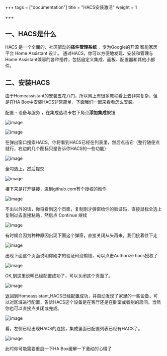 +++
tags = ["documentation"]
title = "HACS安装激活"
weight = 1

+++

## 一、HACS是什么

HACS 是一个全面的、社区驱动的**插件管理系统** ，专为Google的开源 智能家居 平台 Home Assistant 设计。 通过HACS，你可以方便地发现、安装和管理与Home Assistant兼容的各种插件，包括自定义集成、面板、配置器和其他小部件。

## 二、安装HACS

由于Homeassistant的安装五花八门，所以网上有很多教程看上去非常复杂，但是在HA Box中安装HACS非常简单，下面我们一起来看看怎么安装。

配置 - 设备与服务 ，在集成选项卡右下角点**添加集成**按钮

![image](https://www.ha-box.xyz/uploads/default/optimized/1X/646e80ca68cea28649631171ebf4b080391deba2_2_690x365.jpeg)





![image](https://www.ha-box.xyz/uploads/default/optimized/1X/7f8475698172de98cb56982a9863f0dacdef74f3_2_690x389.jpeg)





在弹出窗口搜索HACS，你将看到HACS已经在列表里，然后点击它（整行随便点就行，右边的几个图标只是告诉你HACS的一些功能）

![image](https://www.ha-box.xyz/uploads/default/optimized/1X/7ef42a94fe5db252b248df68d3b63a40a7c8f5b9_2_690x384.jpeg)





全勾选上，然后提交

![image](https://www.ha-box.xyz/uploads/default/optimized/1X/ee51e28640e1ccf768c04cec998f9325200c7452_2_690x482.jpeg)





接下来是打开链接，进到github.com有个授权的动作

![image](https://www.ha-box.xyz/uploads/default/optimized/1X/d6a02518146386e9793c52f4200598aa7e8e9a6d_2_690x403.jpeg)





不出以外的话，你将看到这个页面，复制刚才弹窗给你的验证码，直接鼠标全选上复制过去直接粘贴，然后点 Continue 继续

![image](https://www.ha-box.xyz/uploads/default/optimized/1X/096b8d5fab1cbb4372edccd400f22dbf5b22579c_2_690x487.png)





有时候会因为种种原因出现下面这个弹窗，直接关闭从头再来，我们接着往下走

![image](https://www.ha-box.xyz/uploads/default/original/1X/30b77c357606c423ee9554fed6843dfa583132f8.png)

出现下面这个页面说明你刚才的验证码没输错，可以点击Authorize hacs授权了

![image](https://www.ha-box.xyz/uploads/default/optimized/1X/f0c8d06fa2176e0832ba8532c56e1b013a2499e7_2_618x500.jpeg)





OK,到这里说明已经配置成功了，可以关闭这个页面了。

![image](https://www.ha-box.xyz/uploads/default/optimized/1X/a7f6b1024805fa524a0d85d853081d3c184facda_2_690x379.png)





返回到Homeassistant,HACS已经配置成功，并自动发现了家里的一些设备，可以对区域进行配置，告诉HACS这个设备是在客厅还是在卧室或者别的房间。当然你也可以直接点关闭或完成。

![image](https://www.ha-box.xyz/uploads/default/optimized/1X/eabec53c489ed0f40401fe3d59537fbed6f7d9ec_2_657x500.png)





看，左侧已经出现HACS的连接，集成里面已配置列表已经有HACS了。

![image](https://www.ha-box.xyz/uploads/default/optimized/1X/d2c535214811638b31d0ebea7cf29975b2ca6e11_2_690x418.jpeg)





此时你可能需要重启一下HA Box缓解一下激动的心情了
